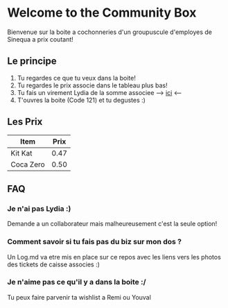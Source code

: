 # Welcome to the Community Box

Bienvenue sur la boite a cochonneries d'un groupuscule d'employes de Sinequa a prix coutant!

## Le principe

1. Tu regardes ce que tu veux dans la boite!
2. Tu regardes le prix associe dans le tableau plus bas!
3. Tu fais un virement Lydia de la somme associee --> [ici](https://lydia-app.com/collect/76711-distributeur/fr) <--
4. T'ouvres la boite (Code 121) et tu degustes :) 

## Les Prix

| Item          | Prix          |
| ------------- |:-------------:|
| Kit Kat       | 0.47          |
| Coca Zero     | 0.50          |

## FAQ

### Je n'ai pas Lydia :)
Demande a un collaborateur mais malheureusement c'est la seule option!

### Comment savoir si tu fais pas du biz sur mon dos ?
Un Log.md va etre mis en place sur ce repos avec les liens vers les photos des tickets de caisse associes :)

### Je n'aime pas ce qu'il y a dans la boite :/ 
Tu peux faire parvenir ta wishlist a Remi ou Youval

